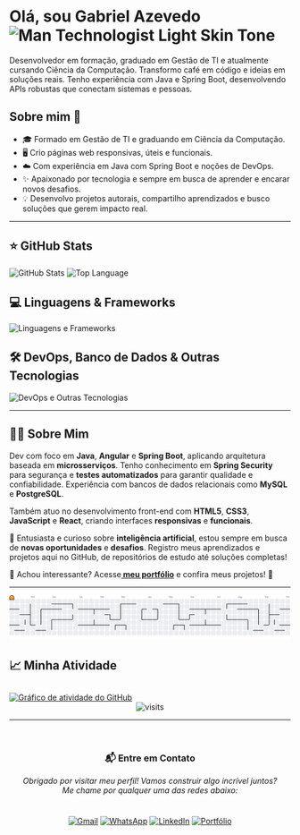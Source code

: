 <div align="left">
<h1>Olá, sou Gabriel Azevedo <img src="https://raw.githubusercontent.com/Tarikul-Islam-Anik/Animated-Fluent-Emojis/master/Emojis/People%20with%20professions/Man%20Technologist%20Light%20Skin%20Tone.png" alt="Man Technologist Light Skin Tone" width="35" height="35" /></h1>

<p>
Desenvolvedor em formação, graduado em Gestão de TI e atualmente cursando Ciência da Computação. Transformo café em código e ideias em soluções reais. Tenho experiência com Java e Spring Boot, desenvolvendo APIs robustas que conectam sistemas e pessoas. 
</p>

<h2>Sobre mim 🚀</h2>

<ul>
  <li>🎓 Formado em Gestão de TI e graduando em Ciência da Computação.</li>
  <li>🖥️ Crio páginas web responsivas, úteis e funcionais.</li>
  <li>☁️ Com experiência em Java com Spring Boot e noções de DevOps.</li>
  <li>✨ Apaixonado por tecnologia e sempre em busca de aprender e encarar novos desafios.</li>
  <li>💡 Desenvolvo projetos autorais, compartilho aprendizados e busco soluções que gerem impacto real.</li>
</ul>

---

<div align="left">
  <h2>⭐ GitHub Stats</h2>
  <img
    height=200
    align="center"
    alt="GitHub Stats"
    src="https://github-readme-stats.vercel.app/api/?username=gabrieodev&show_icons=true&count_private=true&rank_icon=github&theme=tokyonight&font=Iosevka"
  />
  <img
    width=357
    align="center"
    alt="Top Language"
    src="https://github-readme-stats.vercel.app/api/top-langs/?username=gabrieodev&layout=compact&font=Iosevka&langs_count=6&theme=tokyonight"
  />
</div>

<div align="left">
  <h2>💻 Linguagens & Frameworks</h2>
  <img src="https://skillicons.dev/icons?i=html,css,js,ts,java,spring,angular,react,nodejs" alt="Linguagens e Frameworks" />

  <h2>🛠️ DevOps, Banco de Dados & Outras Tecnologias</h2>
  <img src="https://skillicons.dev/icons?i=git,github,postman,vscode,figma,mysql,postgres,docker,azure,googlecloud" alt="DevOps e Outras Tecnologias" />
</div>

---

<div align="left">
  <h2>👨‍💻 Sobre Mim</h2>
  <p>
    Dev com foco em <strong>Java</strong>, <strong>Angular</strong> e <strong>Spring Boot</strong>, aplicando arquitetura baseada em <strong>microsserviços</strong>. Tenho conhecimento em <strong>Spring Security</strong> para segurança e <strong>testes automatizados</strong> para garantir qualidade e confiabilidade. 
    Experiência com bancos de dados relacionais como <strong>MySQL</strong> e <strong>PostgreSQL</strong>.
  </p>

  <p>
    Também atuo no desenvolvimento front-end com <strong>HTML5</strong>, <strong>CSS3</strong>, <strong>JavaScript</strong> e <strong>React</strong>, criando interfaces <strong>responsivas</strong> e <strong>funcionais</strong>.
  </p>

  <p>
    🤖 Entusiasta e curioso sobre <strong>inteligência artificial</strong>, estou sempre em busca de <strong>novas oportunidades</strong> e <strong>desafios</strong>. Registro meus aprendizados e projetos aqui no GitHub, de repositórios de estudo até soluções completas!
  </p>

  <p>
    🚀 Achou interessante? Acesse<a href="https://gabrieodev.github.io/Portfolio/" target="_blank"><strong> meu portfólio</strong></a> e confira meus projetos! 💼
   
  ---
  
  </p>
    <picture>
        <source media="(prefers-color-scheme: dark)" srcset="https://raw.githubusercontent.com/gabrieodev/gabrieodev/output/pacman-contribution-graph-dark.svg">
        <source media="(prefers-color-scheme: light)" srcset="https://raw.githubusercontent.com/gabrieodev/gabrieodev/output/pacman-contribution-graph.svg">
        <img alt="pacman contribution graph" src="https://raw.githubusercontent.com/gabrieodev/gabrieodev/output/pacman-contribution-graph.svg">
    </picture>
</div>
 
<div align="left">
  <h2>📈 Minha Atividade</h2>
    <a href="https://github.com/ashutosh00710/github-readme-activity-graph">
    <img alt="Gráfico de atividade do GitHub" src="https://github-readme-activity-graph.vercel.app/graph?username=gabrieodev&theme=tokyo-night" style="max-width: 100%; margin-top: 10px;">
  </a>
</div>

<div align="center">
  <img src="https://visit-counter.vercel.app/counter.png?page=https%3A%2F%2Fgithub.com%2FGabrieodev&s=18&c=7aa2f7&bg=00000000&no=4&ff=digi&tb=visitors%3A+&ta=" alt="visits">
</div>

---

<div align="center" style="padding: 20px;">
  <h3>📬 Entre em Contato</h3>
  <p><em>Obrigado por visitar meu perfil! Vamos construir algo incrível juntos? Me chame por qualquer uma das redes abaixo:</em></p>

  <div style="display: flex; flex-wrap: wrap; justify-content: center; gap: 15px; padding: 10px;">

  [![Gmail](https://img.shields.io/badge/Gmail-1c1f26?style=for-the-badge&logo=gmail&logoColor=c0caf5)](mailto:gab.almeidaazevedo@gmail.com)
  [![WhatsApp](https://img.shields.io/badge/WhatsApp-1c1f26?style=for-the-badge&logo=whatsapp&logoColor=c0caf5)](https://wa.me/11943503438)
  [![LinkedIn](https://img.shields.io/badge/LinkedIn-1c1f26?style=for-the-badge&logo=linkedin&logoColor=c0caf5)](https://www.linkedin.com/in/gabriazevedo/)
  [![Portfólio](https://img.shields.io/badge/Portfólio-1c1f26?style=for-the-badge&logo=firefox&logoColor=c0caf5)](https://gabrieodev.github.io/Meu-Portifolio/)
  
  </div>
</div>

